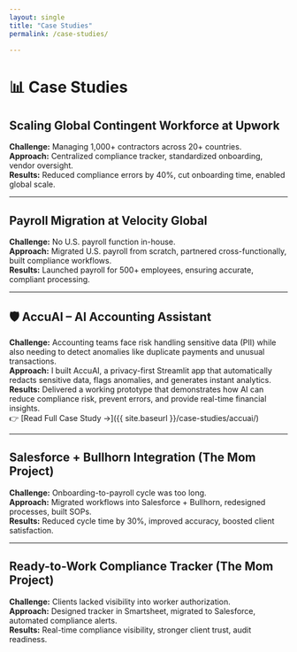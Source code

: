 ```yaml
---
layout: single
title: "Case Studies"
permalink: /case-studies/

---
```


# 📊 Case Studies  

## Scaling Global Contingent Workforce at Upwork  
**Challenge:** Managing 1,000+ contractors across 20+ countries.  
**Approach:** Centralized compliance tracker, standardized onboarding, vendor oversight.  
**Results:** Reduced compliance errors by 40%, cut onboarding time, enabled global scale.  

---

## Payroll Migration at Velocity Global  
**Challenge:** No U.S. payroll function in-house.  
**Approach:** Migrated U.S. payroll from scratch, partnered cross-functionally, built compliance workflows.  
**Results:** Launched payroll for 500+ employees, ensuring accurate, compliant processing.  

---

## 🛡️ AccuAI – AI Accounting Assistant  
**Challenge:** Accounting teams face risk handling sensitive data (PII) while also needing to detect anomalies like duplicate payments and unusual transactions.  
**Approach:** I built AccuAI, a privacy-first Streamlit app that automatically redacts sensitive data, flags anomalies, and generates instant analytics.  
**Results:** Delivered a working prototype that demonstrates how AI can reduce compliance risk, prevent errors, and provide real-time financial insights.  
👉 [Read Full Case Study →]({{ site.baseurl }}/case-studies/accuai/)



---

## Salesforce + Bullhorn Integration (The Mom Project)  
**Challenge:** Onboarding-to-payroll cycle was too long.  
**Approach:** Migrated workflows into Salesforce + Bullhorn, redesigned processes, built SOPs.  
**Results:** Reduced cycle time by 30%, improved accuracy, boosted client satisfaction.  

---

## Ready-to-Work Compliance Tracker (The Mom Project)  
**Challenge:** Clients lacked visibility into worker authorization.  
**Approach:** Designed tracker in Smartsheet, migrated to Salesforce, automated compliance alerts.  
**Results:** Real-time compliance visibility, stronger client trust, audit readiness.  
